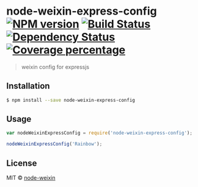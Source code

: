 # node-weixin-express-config [![NPM version][npm-image]][npm-url] [![Build Status][travis-image]][travis-url] [![Dependency Status][daviddm-image]][daviddm-url] [![Coverage percentage][coveralls-image]][coveralls-url]
> weixin config for expressjs

## Installation

```sh
$ npm install --save node-weixin-express-config
```

## Usage

```js
var nodeWeixinExpressConfig = require('node-weixin-express-config');

nodeWeixinExpressConfig('Rainbow');
```
## License

MIT © [node-weixin](blog.3gcnbeta.com)


[npm-image]: https://badge.fury.io/js/node-weixin-express-config.svg
[npm-url]: https://npmjs.org/package/node-weixin-express-config
[travis-image]: https://travis-ci.org/node-weixin/node-weixin-express-config.svg?branch=master
[travis-url]: https://travis-ci.org/node-weixin/node-weixin-express-config
[daviddm-image]: https://david-dm.org/node-weixin/node-weixin-express-config.svg?theme=shields.io
[daviddm-url]: https://david-dm.org/node-weixin/node-weixin-express-config
[coveralls-image]: https://coveralls.io/repos/node-weixin/node-weixin-express-config/badge.svg
[coveralls-url]: https://coveralls.io/r/node-weixin/node-weixin-express-config
